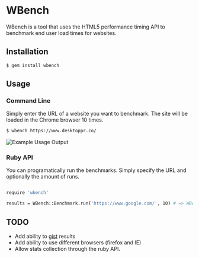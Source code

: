 # WBench

WBench is a tool that uses the HTML5 performance timing API to benchmark end user load times for websites.

## Installation

```bash
$ gem install wbench
```

## Usage

### Command Line

Simply enter the URL of a website you want to benchmark. The site will be loaded in the Chrome browser 10 times.

```bash
$ wbench https://www.desktoppr.co/
```

![Example Usage Output](https://github.com/desktoppr/wbench/raw/master/example.png)

### Ruby API

You can programatically run the benchmarks. Simply specify the URL and
optionally the amount of runs.

```bash

require 'wbench'

results = WBench::Benchmark.run('https://www.google.com/', 10) # => WBench::Results
```

## TODO
- Add ability to [gist](https://gist.github.com/) results
- Add ability to use different browsers (firefox and IE)
- Allow stats collection through the ruby API.
